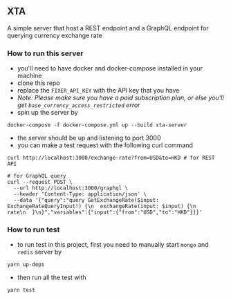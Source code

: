 ## XTA

A simple server that host a REST endpoint and a GraphQL endpoint for querying currency exchange rate

### How to run this server

- you'll need to have docker and docker-compose installed in your machine
- clone this repo
- replace the `FIXER_API_KEY` with the API key that you have
- _Note: Please make sure you have a paid subscription plan, or else you'll get `base_currency_access_restricted` error_
- spin up the server by

```shell
docker-compose -f docker-compose.yml up --build xta-server
```

- the server should be up and listening to port 3000
- you can make a test request with the following curl command

```shell
curl http://localhost:3000/exchange-rate?from=USD&to=HKD # for REST API

# for GraphQL query
curl --request POST \
  --url http://localhost:3000/graphql \
  --header 'Content-Type: application/json' \
  --data '{"query":"query GetExchangeRate($input: ExchangeRateQueryInput!) {\n  exchangeRate(input: $input) {\n    rate\n  }\n}","variables":{"input":{"from":"USD","to":"HKD"}}}'
```

### How to run test

- to run test in this project, first you need to manually start `mongo` and `redis` server by
```shell
yarn up-deps
```
- then run all the test with
```shell
yarn test
```


